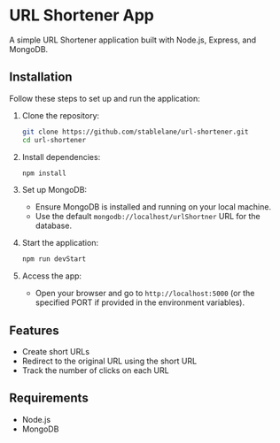 # URL Shortener App

A simple URL Shortener application built with Node.js, Express, and MongoDB.

## Installation

Follow these steps to set up and run the application:

1. Clone the repository:
   ```bash
   git clone https://github.com/stablelane/url-shortener.git
   cd url-shortener
   ```

2. Install dependencies:
   ```bash
   npm install
   ```

3. Set up MongoDB:
   - Ensure MongoDB is installed and running on your local machine.
   - Use the default `mongodb://localhost/urlShortner` URL for the database.

4. Start the application:
   ```bash
   npm run devStart
   ```

5. Access the app:
   - Open your browser and go to `http://localhost:5000` (or the specified PORT if provided in the environment variables).

## Features

- Create short URLs
- Redirect to the original URL using the short URL
- Track the number of clicks on each URL

## Requirements

- Node.js
- MongoDB

